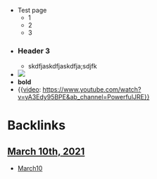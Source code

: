 - Test page
    - 1
    - 2
    - 3
- ### Header 3
    - skdfjaskdfjaskdfja;sdjfk
- ![](https://firebasestorage.googleapis.com/v0/b/firescript-577a2.appspot.com/o/imgs%2Fapp%2Fhelp%2FJRvkDe-ZKC.gif?alt=media&token=e25bf85f-65f5-47c2-a804-a721170f102d)
- **bold**
- {{[video](<video.md>): https://www.youtube.com/watch?v=yA3Edy95BPE&ab_channel=PowerfulJRE}}

# Backlinks
## [March 10th, 2021](<March 10th, 2021.md>)
- [March10](<March10.md>)

